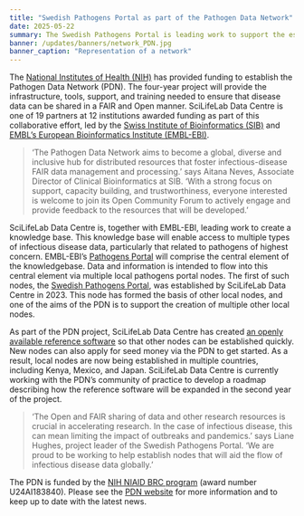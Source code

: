 ```yaml
---
title: "Swedish Pathogens Portal as part of the Pathogen Data Network"
date: 2025-05-22
summary: The Swedish Pathogens Portal is leading work to support the establishment of similar portals around the world.
banner: /updates/banners/network_PDN.jpg
banner_caption: "Representation of a network"
---
```


The [National Institutes of Health (NIH)](https://www.nih.gov/) has provided funding to establish the Pathogen Data Network (PDN). The four-year project will provide the infrastructure, tools, support, and training needed to ensure that disease data can be shared in a FAIR and Open manner. SciLifeLab Data Centre is one of 19 partners at 12 institutions awarded funding as part of this collaborative effort, led by the [Swiss Institute of Bioinformatics (SIB)](https://www.sib.swiss/) and [EMBL’s European Bioinformatics Institute (EMBL-EBI)](https://www.ebi.ac.uk/).

> ‘The Pathogen Data Network aims to become a global, diverse and inclusive hub for distributed resources that foster infectious-disease FAIR data management and processing.’ says Aitana Neves, Associate Director of Clinical Bioinformatics at SIB. ‘With a strong focus on support, capacity building, and trustworthiness, everyone interested is welcome to join its Open Community Forum to actively engage and provide feedback to the resources that will be developed.’

SciLifeLab Data Centre is, together with EMBL-EBI, leading work to create a knowledge base. This knowledge base will enable access to multiple types of infectious disease data, particularly that related to pathogens of highest concern. EMBL-EBI’s [Pathogens Portal](https://www.pathogensportal.org/) will comprise the central element of the knowledgebase. Data and information is intended to flow into this central element via multiple local pathogens portal nodes. The first of such nodes, the [Swedish Pathogens Portal](https://www.pathogens.se/), was established by SciLifeLab Data Centre in 2023. This node has formed the basis of other local nodes, and one of the aims of the PDN is to support the creation of multiple other local nodes.

As part of the PDN project, SciLifeLab Data Centre has created [an openly available reference software](https://github.com/ScilifelabDataCentre/node-pathogens-portal) so that other nodes can be established quickly. New nodes can also apply for seed money via the PDN to get started. As a result, local nodes are now being established in multiple countries, including Kenya, Mexico, and Japan. SciLifeLab Data Centre is currently working with the PDN’s community of practice to develop a roadmap describing how the reference software will be expanded in the second year of the project.

> ‘The Open and FAIR sharing of data and other research resources is crucial in accelerating research. In the case of infectious disease, this can mean limiting the impact of outbreaks and pandemics.’ says Liane Hughes, project leader of the Swedish Pathogens Portal. ‘We are proud to be working to help establish nodes that will aid the flow of infectious disease data globally.’

The PDN is funded by the [NIH NIAID BRC program](https://www.niaid.nih.gov/research/bioinformatics-resource-centers) (award number U24AI183840). Please see the [PDN website](https://pathogendatanetwork.org/) for more information and to keep up to date with the latest news.
